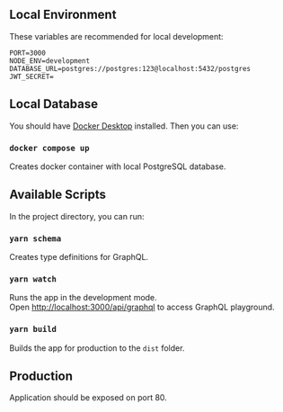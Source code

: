 ## Local Environment

These variables are recommended for local development:

```
PORT=3000
NODE_ENV=development
DATABASE_URL=postgres://postgres:123@localhost:5432/postgres
JWT_SECRET=
```

## Local Database

You should have [Docker Desktop](https://www.docker.com/products/docker-desktop/) installed.
Then you can use:

### `docker compose up`

Creates docker container with local PostgreSQL database.

## Available Scripts

In the project directory, you can run:

### `yarn schema`

Creates type definitions for GraphQL.

### `yarn watch`

Runs the app in the development mode.\
Open [http://localhost:3000/api/graphql](http://[::1]:3000/api/graphql) to access GraphQL playground.

### `yarn build`

Builds the app for production to the `dist` folder.

## Production

Application should be exposed on port 80.
